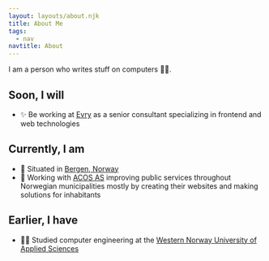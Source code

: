 ```yaml
---
layout: layouts/about.njk
title: About Me
tags:
  - nav
navtitle: About
---
```


I am a person who writes stuff on computers 👩‍💻.

## Soon, I will

- ✨ Be working at [Evry](https://www.evry.com) as a senior consultant specializing in frontend and web technologies

## Currently, I am

- 🏡 Situated in [Bergen, Norway](https://www.google.com/maps/place/Bergen/@60.3652306,5.1490003,10z/data=!3m1!4b1!4m5!3m4!1s0x46390d4966767d77:0x9e42a03eb4de0a08!8m2!3d60.3912628!4d5.3220544)
- 🏢 Working with [ACOS AS](https://www.acos.no) improving public services throughout Norwegian municipalities mostly by creating their websites and making solutions for inhabitants

## Earlier, I have

- 👩‍🎓 Studied computer engineering at the [Western Norway University of Applied Sciences](https://www.hvl.no/en/)
